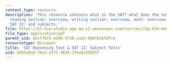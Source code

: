 ```yaml
---
content_type: resource
description: 'This resource contains what is the SAT? what does the test cover? critical
  reading section: overview, writing section: overview, math: overview, what is the
  SAT II: and subjects.'
file: https://ol-ocw-studio-app-qa.s3.amazonaws.com/courses/21g-034-media-education-and-the-marketplace-fall-2005/42b5e9ad76a1eff2463537ba8c65695f_MIT21G_034F05_satintro.pdf
file_type: application/pdf
parent_uid: 83cf76f3-ed90-5f50-cad3-890fb1bfdfce
resourcetype: Document
title: 'SAT Reasoning Test & SAT II: Subject Tests'
uid: 42b5e9ad-76a1-eff2-4635-37ba8c65695f
---
```

